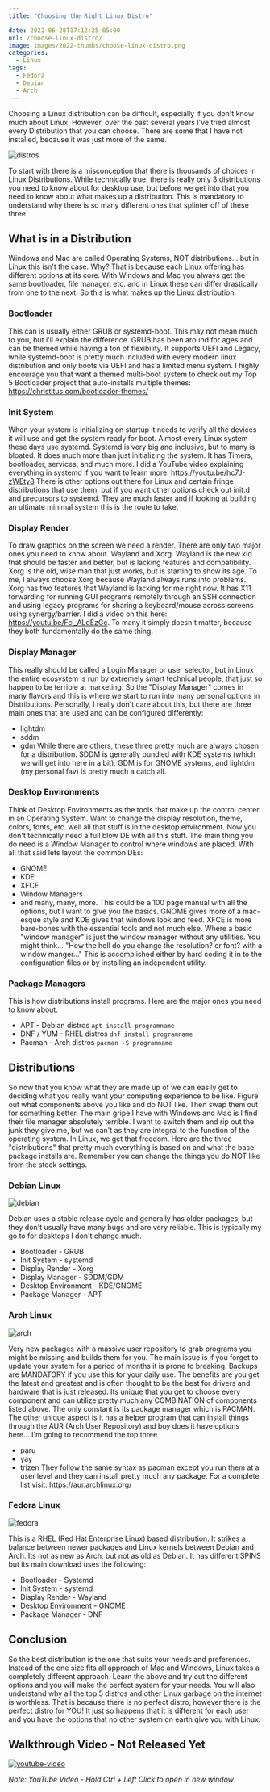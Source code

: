 ```yaml
---
title: "Choosing the Right Linux Distro"

date: 2022-06-28T17:12:25-05:00
url: /choose-linux-distro/
image: images/2022-thumbs/choose-linux-distro.png
categories:
  - Linux
tags:
  - Fedora
  - Debian
  - Arch
---
```

Choosing a Linux distribution can be difficult, especially if you don't know much about Linux. However, over the past several years I've tried almost every Distribution that you can choose. There are some that I have not installed, because it was just more of the same. 
<!--more-->
![distros](/images/2022/choose-linux-distribution/distros.png)

To start with there is a misconception that there is thousands of choices in Linux Distributions. While technically true, there is really only 3 distributions you need to know about for desktop use, but before we get into that you need to know about what makes up a distribution. This is mandatory to understand why there is so many different ones that splinter off of these three. 

## What is in a Distribution

Windows and Mac are called Operating Systems, NOT distributions... but in Linux this isn't the case. Why? That is because each Linux offering has different options at its core. With Windows and Mac you always get the same bootloader, file manager, etc. and in Linux these can differ drastically from one to the next. So this is what makes up the Linux distribution.

### Bootloader
This can is usually either GRUB or systemd-boot. This may not mean much to you, but i'll explain the difference. GRUB has been around for ages and can be themed while having a ton of flexibility. It supports UEFI and Legacy, while systemd-boot is pretty much included with every modern linux distribution and only boots via UEFI and has a limited menu system. I highly encourage you that want a themed multi-boot system to check out my Top 5 Bootloader project that auto-installs multiple themes: <https://christitus.com/bootloader-themes/>

### Init System
When your system is initializing on startup it needs to verify all the devices it will use and get the system ready for boot. Almost every Linux system these days use systemd. Systemd is very big and inclusive, but to many is bloated. It does much more than just initializing the system. It has Timers, bootloader, services, and much more. I did a YouTube video explaining everything in systemd if you want to learn more. <https://youtu.be/hc7J-zWEty8>
There is other options out there for Linux and certain fringe distributions that use them, but if you want other options check out init.d and precursors to systemd. They are much faster and if looking at building an ultimate minimal system this is the route to take. 

### Display Render
To draw graphics on the screen we need a render. There are only two major ones you need to know about. Wayland and Xorg. Wayland is the new kid that should be faster and better, but is lacking features and compatibility. Xorg is the old, wise man that just works, but is starting to show its age. To me, I always choose Xorg because Wayland always runs into problems. Xorg has two features that Wayland is lacking for me right now. It has X11 forwarding for running GUI programs remotely through an SSH connection and using legacy programs for sharing a keyboard/mouse across screens using synergy/barrier. I did a video on this here: <https://youtu.be/Fci_ALdEzGc>. To many it simply doesn't matter, because they both fundamentally do the same thing. 

### Display Manager
This really should be called a Login Manager or user selector, but in Linux the entire ecosystem is run by extremely smart technical people, that just so happen to be terrible at marketing. So the "Display Manager" comes in many flavors and this is where we start to run into many personal options in Distributions. Personally, I really don't care about this, but there are three main ones that are used and can be configured differently:
- lightdm
- sddm
- gdm
While there are others, these three pretty much are always chosen for a distribution. SDDM is generally bundled with KDE systems (which we will get into here in a bit), GDM is for GNOME systems, and lightdm (my personal fav) is pretty much a catch all. 

### Desktop Environments
Think of Desktop Environments as the tools that make up the control center in an Operating System. Want to change the display resolution, theme, colors, fonts, etc. well all that stuff is in the desktop environment. Now you don't technically need a full blow DE with all this stuff. The main thing you do need is a Window Manager to control where windows are placed. With all that said lets layout the common DEs:
- GNOME
- KDE
- XFCE
- Window Managers
- and many, many, more. 
This could be a 100 page manual with all the options, but I want to give you the basics. GNOME gives more of a mac-esque style and KDE gives that windows look and feed. XFCE is more bare-bones with the essential tools and not much else. Where a basic "window manager" is just the window manager without any utilities. You might think... "How the hell do you change the resolution? or font? with a window manger..." This is accomplished either by hard coding it in to the configuration files or by installing an independent utility. 

### Package Managers
This is how distributions install programs. Here are the major ones you need to know about. 
- APT - Debian distros `apt install programname`
- DNF / YUM - RHEL distros `dnf install programname`
- Pacman - Arch distros `pacman -S programname`

## Distributions
So now that you know what they are made up of we can easily get to deciding what you really want your computing experience to be like. Figure out what components above you like and do NOT like. Then swap them out for something better. The main gripe I have with Windows and Mac is I find their file manager absolutely terrible. I want to switch them and rip out the junk they give me, but we can't as they are integral to the function of the operating system. In Linux, we get that freedom. Here are the three "distributions" that pretty much everything is based on and what the base package installs are. Remember you can change the things you do NOT like from the stock settings. 

### Debian Linux
![debian](/images/2022/choose-linux-distribution/debian.png)

Debian uses a stable release cycle and generally has older packages, but they don't usually have many bugs and are very reliable. This is typically my go to for desktops I don't change much.
- Bootloader - GRUB
- Init System - systemd
- Display Render - Xorg
- Display Manager - SDDM/GDM
- Desktop Environment - KDE/GNOME
- Package Manager - APT

### Arch Linux
![arch](/images/2022/choose-linux-distribution/arch.png)

Very new packages with a massive user repository to grab programs you might be missing and builds them for you. The main issue is if you forget to update your system for a period of months it is prone to breaking. Backups are MANDATORY if you use this for your daily use. The benefits are you get the latest and greatest and is often thought to be the best for drivers and hardware that is just released. Its unique that you get to choose every component and can utilize pretty much any COMBINATION of components listed above. The only constant is its package manager which is PACMAN. The other unique aspect is it has a helper program that can install things through the AUR (Arch User Repository) and boy does it have options here... I'm going to recommend the top three
- paru
- yay
- trizen
They follow the same syntax as pacman except you run them at a user level and they can install pretty much any package. For a complete list visit: <https://aur.archlinux.org/>

### Fedora Linux
![fedora](/images/2022/choose-linux-distribution/fedora.png)

This is a RHEL (Red Hat Enterprise Linux) based distribution. It strikes a balance between newer packages and Linux kernels between Debian and Arch. Its not as new as Arch, but not as old as Debian. It has different SPINS but its main download uses the following:
- Bootloader - Systemd
- Init System - systemd
- Display Render - Wayland
- Desktop Environment - GNOME
- Package Manager - DNF

## Conclusion
So the best distribution is the one that suits your needs and preferences. Instead of the one size fits all approach of Mac and Windows, Linux takes a completely different approach. Learn the above and try out the different options and you will make the perfect system for your needs. You will also understand why all the top 5 distros and other Linux garbage on the internet is worthless. That is because there is no perfect distro, however there is the perfect distro for YOU! It just so happens that it is different for each user and you have the options that no other system on earth give you with Linux.


## Walkthrough Video - Not Released Yet

[![youtube-video](https://img.youtube.com/vi/1111111/0.jpg)](https://www.youtube.com/watch?v=1111111)

_Note: YouTube Video - Hold Ctrl + Left Click to open in new window_

